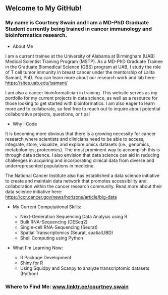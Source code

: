 ## Welcome to My GitHub! 
### My name is Courtney Swain and I am a MD-PhD Graduate Student currently being trained in cancer immunology and bioinformatics research.

 - About Me
   
I am a current trainee at the University of Alabama at Birmingham (UAB) Medical Scientist Training Program (MSTP). As a MD-PhD Graduate Trainee in the Graduate Biomedical Science (GBS) program at UAB, I study the role of T cell tumor immunity in breast cancer under the mentorship of Lalita Samant, PhD. You can learn more about our research work and lab here: https://sites.uab.edu/lsamant/

I am also a cancer bioinformatician in training. This website serves as my portfolio for my current projects in data science, as well as a resource for those looking to get started with bioinformatics. I am also eager to learn more and to collaborate, so feel free to reach out to inquire about potential collaborative projects, questions, or tips!

 - Why I Code
   
It is becoming more obvious that there is a growing necessity for cancer research where scientists and clinicians need to be able to access, integrate, store, visualize, and explore omics datasets (i.e., genomics, metabolomics, proteomics). The most prominent way to accomplish this is through data science. I also envision that data science can aid in reducing challenges in acquiring and incorporating clinical data from diverse and underrepresented populations in medicine.

The National Cancer Institute also has established a data science initiative to create and maintain data network that promotes accessibility and collaboration within the cancer research community. Read more about their data science initiative here: https://ccr.cancer.gov/news/horizons/article/big-data  

 - My Current Computational Skills:
   - Next-Generation Sequencing Data Analysis using R
   - Bulk RNA-Sequencing (DESeq2)
   - Single-cell RNA-Sequencing (Seurat)
   - Spatial Transcriptomics (Seurat, spatialLIBD)
   - Shell Computing using Python
  
 - What I'm Learning Now:
   - R Package Development
   - Shiny for R
   - Using Squidpy and Scanpy to analyze transcriptomic datasets (Python)

### Where to Find Me: www.linktr.ee/courtney.swain
